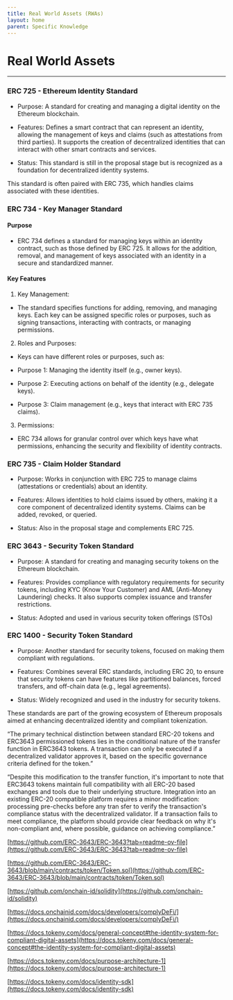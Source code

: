 ```yaml
---
title: Real World Assets (RWAs)
layout: home
parent: Specific Knowledge
---
```


# Real World Assets
---

### ERC 725 - Ethereum Identity Standard

-   Purpose: A standard for creating and managing a digital identity on the Ethereum blockchain.
    
-   Features: Defines a smart contract that can represent an identity, allowing the management of keys and claims (such as attestations from third parties). It supports the creation of decentralized identities that can interact with other smart contracts and services.
    
-   Status: This standard is still in the proposal stage but is recognized as a foundation for decentralized identity systems.
    

This standard is often paired with ERC 735, which handles claims associated with these identities.

  

### ERC 734 - Key Manager Standard

#### Purpose

-   ERC 734 defines a standard for managing keys within an identity contract, such as those defined by ERC 725. It allows for the addition, removal, and management of keys associated with an identity in a secure and standardized manner.
    

#### Key Features

1.  Key Management:
    

-   The standard specifies functions for adding, removing, and managing keys. Each key can be assigned specific roles or purposes, such as signing transactions, interacting with contracts, or managing permissions.
    

2.  Roles and Purposes:
    

-   Keys can have different roles or purposes, such as:
    

-   Purpose 1: Managing the identity itself (e.g., owner keys).
    
-   Purpose 2: Executing actions on behalf of the identity (e.g., delegate keys).
    
-   Purpose 3: Claim management (e.g., keys that interact with ERC 735 claims).
    

3.  Permissions:
    

-   ERC 734 allows for granular control over which keys have what permissions, enhancing the security and flexibility of identity contracts.
    

  

### ERC 735 - Claim Holder Standard

-   Purpose: Works in conjunction with ERC 725 to manage claims (attestations or credentials) about an identity.
    
-   Features: Allows identities to hold claims issued by others, making it a core component of decentralized identity systems. Claims can be added, revoked, or queried.
    
-   Status: Also in the proposal stage and complements ERC 725.
    

  

### ERC 3643 - Security Token Standard

-   Purpose: A standard for creating and managing security tokens on the Ethereum blockchain.
    
-   Features: Provides compliance with regulatory requirements for security tokens, including KYC (Know Your Customer) and AML (Anti-Money Laundering) checks. It also supports complex issuance and transfer restrictions.
    
-   Status: Adopted and used in various security token offerings (STOs)
    

### ERC 1400 - Security Token Standard

-   Purpose: Another standard for security tokens, focused on making them compliant with regulations.
    
-   Features: Combines several ERC standards, including ERC 20, to ensure that security tokens can have features like partitioned balances, forced transfers, and off-chain data (e.g., legal agreements).
    
-   Status: Widely recognized and used in the industry for security tokens.
    

These standards are part of the growing ecosystem of Ethereum proposals aimed at enhancing decentralized identity and compliant tokenization.

“The primary technical distinction between standard ERC-20 tokens and ERC3643 permissioned tokens lies in the conditional nature of the transfer function in ERC3643 tokens. A transaction can only be executed if a decentralized validator approves it, based on the specific governance criteria defined for the token.”

  

“Despite this modification to the transfer function, it's important to note that ERC3643 tokens maintain full compatibility with all ERC-20 based exchanges and tools due to their underlying structure. Integration into an existing ERC-20 compatible platform requires a minor modification: processing pre-checks before any tran sfer to verify the transaction's compliance status with the decentralized validator. If a transaction fails to meet compliance, the platform should provide clear feedback on why it's non-compliant and, where possible, guidance on achieving compliance.”

  
  

[https://github.com/ERC-3643/ERC-3643?tab=readme-ov-file](https://github.com/ERC-3643/ERC-3643?tab=readme-ov-file)

[https://github.com/ERC-3643/ERC-3643/blob/main/contracts/token/Token.sol](https://github.com/ERC-3643/ERC-3643/blob/main/contracts/token/Token.sol)

[https://github.com/onchain-id/solidity](https://github.com/onchain-id/solidity)

[https://docs.onchainid.com/docs/developers/complyDeFi/](https://docs.onchainid.com/docs/developers/complyDeFi/)

  

[https://docs.tokeny.com/docs/general-concept#the-identity-system-for-compliant-digital-assets](https://docs.tokeny.com/docs/general-concept#the-identity-system-for-compliant-digital-assets)

[https://docs.tokeny.com/docs/purpose-architecture-1](https://docs.tokeny.com/docs/purpose-architecture-1)

[https://docs.tokeny.com/docs/identity-sdk](https://docs.tokeny.com/docs/identity-sdk)